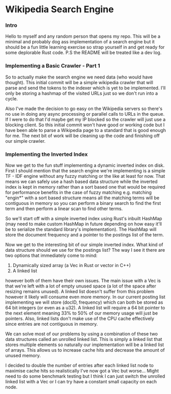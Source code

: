 # Wikipedia Search Engine

### Intro
Hello to myself and any random person that opens my repo. This will be a minimal and probably dog ass implementation of a search engine but it should be a fun little learning exercise so strap yourself in and get ready for some deplorable Rust code. P.S the README will be treated like a dev log.
### Implementing a Basic Crawler - Part 1
So to actually make the search engine we need data (who would have thought). This initial commit will be a simple wikipedia crawler that will parse and send the tokens to the indexer which is yet to be implemented. I'll only be storing a hashmap of the visited URLs just so we don't run into a cycle.

Also I've made the decision to go easy on the Wikipedia servers so there's no use in doing any async processing or parallel calls to URLs in the queue. If I were to do that I'd maybe get my IP blocked so the crawler will just use a blocking client. So this initial commit won't have good or working code but I have been able to parse a Wikipedia page to a standard that is good enough for me. The next bit of work will be cleaning up the code and finishing off our simple crawler.

### Implementing the Inverted Index
Now we get to the fun stuff implementing a dynamic inverted index on disk. First I should mention that the search engine we're implementing is a simple TF - IDF engine without any fuzzy matching or the like at least for now. That means we can safely use a hash based data structure while the inverted index is kept in memory rather than a sort based one that would be required for performance benefits in the case of fuzzy matching e.g. matching "engin*" with a sort based structure means all the matching terms will be contiguous in memory so you can perform a binary search to find the first term and then perform a linear scan to find other terms. 

So we'll start off with a simple inverted index using Rust's inbuilt HashMap (may need to make custom HashMap in future depending on how easy it'll be to serialize the standard library's implementation). The HashMap will store the document frequency and a pointer to the postings list of the term. 

Now we get to the interesting bit of our simple inverted index. What kind of data structure should we use for the postings list? The way I see it there are two options that immediately come to mind:

1. Dynamically sized array (a Vec in Rust or vector in C++)
2. A linked list

however both of them have their own issues. The main issue with a Vec is that we're left with a lot of empty unused space (a lot of the space after resizing remains unused). A linked list doesn't suffer from this problem however it likely will consume even more memory. In our current posting list implementing we will store (docID, frequency) which can both be stored as 64 bit integers (or even as a u32). A linked list will require a 64 bit pointer to the next element meaning 33% to 50% of our memory usage will just be pointers. Also, linked lists don't make use of the CPU cache effectively since entries are not contiguous in memory. 

We can solve most of our problems by using a combination of these two data structures called an unrolled linked list. This is simply a linked list that stores multiple elements so naturally our implementation will be a linked list of arrays. This allows us to increase cache hits and decrease the amount of unused memory.  

I decided to double the number of entries after each linked list node to maximise cache hits so realistically I've now got a Vec but worse...
Might need to do some benchmark testing but I think I can just switch the unrolled linked list with a Vec or I can try have a constant small capacity on each node. 
